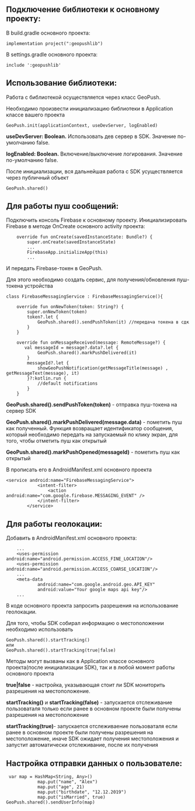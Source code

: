 ## Подключение библиотеки к основному проекту:
В build.gradle основного проекта:
```
implementation project(":geopushlib")
```
В settings.gradle основного проекта:
```
include ':geopushlib'
```

## Использование библиотеки:
Работа с библиотекой осуществляется через класс GeoPush.

Необходимо произвести инициализацию библиотеки в Application классе вашего проекта
```
GeoPush.init(applicationContext, useDevServer, logEnabled)
```
**useDevServer: Boolean.** Использовать дев сервер в SDK. Значение по-умолчанию false.

**logEnabled: Boolean.** Включение/выключение логирования. Значение по-умолчанию false.

После инициализации, вся дальнейшая работа с SDK усуществляется через публичный объект
```
GeoPush.shared()
```

## Для работы пуш сообщений:
Подключить консоль Firebase к основному проекту.
Инициализировать Firebase в методе OnCreate основного activity проекта:
```
    override fun onCreate(savedInstanceState: Bundle?) {
        super.onCreate(savedInstanceState)
        ...
        FirebaseApp.initializeApp(this)
        ...
```
И передать Firebase-токен в GeoPush. 

Для этого необходимо создать сервис, для получения/обновления пуш-токена устройства
```
class FirebaseMessagingService : FirebaseMessagingService(){

    override fun onNewToken(token: String?) {
        super.onNewToken(token)
        token?.let { 
            GeoPush.shared().sendPushToken(it) //передача токена в сдк
        }
    }

    override fun onMessageReceived(message: RemoteMessage?) {
       val messageId = message?.data?.let {
            GeoPush.shared().markPushDelivered(it)
        }
        messageId?.let { 
            showGeoPushNotification(getMessageTitle(message) , getMessageText(message), it)
        }?:kotlin.run {
            //default notifications
        }
    }
```
**GeoPush.shared().sendPushToken(token)** - отправка пуш-токена на сервер SDK

**GeoPush.shared().markPushDelivered(message.data)** - пометить пуш как полученный. Функция возвращает идентификатор сообщения, который необходимо передать на запускаемый по клику экран, для того, чтобы отметить пуш как открытый

**GeoPush.shared().markPushOpened(messageId)** - пометить пуш как открытый

B прописать его в AndroidManifest.xml основного проекта
```
<service android:name="FirebaseMessagingService">
            <intent-filter>
                <action android:name="com.google.firebase.MESSAGING_EVENT" />
            </intent-filter>
        </service>
```

## Для работы геолокации:
Добавить в AndroidManifest.xml основного проекта:
```
    ...
    <uses-permission android:name="android.permission.ACCESS_FINE_LOCATION"/>
    <uses-permission android:name="android.permission.ACCESS_COARSE_LOCATION"/>
    ...
    <meta-data
            android:name="com.google.android.geo.API_KEY"
            android:value="Your google maps api key"/>
    ...
```
В коде основного проекта запросить разрешения на использование геолокации.

Для того, чтобы SDK собирал информацию о местоположении необходимо использовать
```
GeoPush.shared().startTracking()
или
GeoPush.shared().startTracking(true|false)
```
Методы могут вызваны как в Application классе основного проекта(после инициализации SDK), так и в любой момент работы основного проекта

**true|false** - настройка, указывающая стоит ли SDK мониторить разрешения на местоположение. 

**startTracking()** и 
**startTracking(false)** - запускается отслеживание пользоваталя только если ранее в основном проекте были получены разрешения на местоположение

**startTracking(true)**- запускается отслеживаение пользоваталя если ранее в основном проекте были получены разрешения на местоположение, иначе SDK ожидает получения местоположения и запустит автоматически отслеживание, после их получения


## Настройка отправки данных о пользователе:
```
 var map = HashMap<String, Any>()
            map.put("name", "Alex")
            map.put("age", 21)
            map.put("birthdate", "12.12.2019")
            map.put("isMarried", true)
GeoPush.shared().sendUserInfo(map)
```

